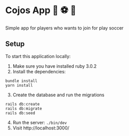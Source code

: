 # Cojos App 🥅 ⚽️ 🥅

Simple app for players who wants to join for play soccer

## Setup

To start this application locally:

1. Make sure you have installed ruby 3.0.2
2. Install the dependencies:
```
bundle install
yarn install
```
3. Create the database and run the migrations
```
rails db:create
rails db:migrate
rails db:seed
```
4. Run the server: `./bin/dev`
5. Visit http://localhost:3000/
